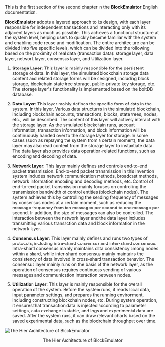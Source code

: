 
This is the first section of the second chapter in the **BlockEmulator** English documentation. 

**BlockEmulator** adopts a layered approach to its design, with each layer responsible for independent transactions and interacting only with its adjacent layers as much as possible. This achieves a functional structure at the system level, helping users to quickly become familiar with the system and enabling code reuse and modification. The entire architecture can be divided into five specific levels, which can be divided into the following based on the proximity of real data (transaction data): storage layer, data layer, network layer, consensus layer, and Utilization layer.

1. **Storage Layer**: This layer is mainly responsible for the persistent storage of data. In this layer, the simulated blockchain storage data content and related storage forms will be designed, including block storage, blockchain state tree storage, public-private key storage, etc. The storage layer's functionality is implemented based on the boltDB database.

2. **Data Layer**: This layer mainly defines the specific form of data in the system. In this layer, Various data structures in the simulated blockchain, including blockchain accounts, transactions, blocks, state trees, nodes, etc., will be described. The content of this layer will actively interact with the storage layer. As the simulated blockchain runs, account information, transaction information, and block information will be continuously handed over to the storage layer for storage. In some cases (such as replaying the system from a certain moment), the data layer may also read content from the storage layer to instantiate data. The data layer also provides data operation-related functions, such as encoding and decoding of data.

3. **Network Layer**: This layer mainly defines and controls end-to-end packet transmission. End-to-end packet transmission in this invention system includes network communication methods, broadcast methods, network information encoding and decoding methods, etc. Control of end-to-end packet transmission mainly focuses on controlling the transmission bandwidth of control entities (blockchain nodes). The system achieves this by controlling the sending frequency of messages by consensus nodes at a certain moment, such as reducing the message frequency from ten messages per second to one message per second. In addition, the size of messages can also be controlled. The interaction between the network layer and the data layer includes transmitting various transaction data and block information in the network layer.

4. **Consensus Layer**: This layer mainly defines and runs two types of protocols, including intra-shard consensus and inter-shard consensus. Intra-shard consensus mainly maintains data consistency among nodes within a shard, while inter-shard consensus mainly maintains the consistency of data involved in cross-shard transaction behavior. The consensus layer mainly runs on the basis of the network layer, as the operation of consensus requires continuous sending of various messages and communication interaction between nodes.

5. **Utilization Layer**: This layer is mainly responsible for the overall operation of the system. Before the system runs, it reads local data, input parameter settings, and prepares the running environment, including constructing blockchain nodes, etc. During system operation, it ensures that transaction data is injected according to parameter settings, data exchange is stable, and logs and experimental data are saved. After the system runs, it can draw relevant charts based on the saved experimental data, such as the blockchain throughput over time.
   

![The Hier Architecture of BlockEmulator](./figures/SystemArch.png)
 <center>The Hier Architecture of BlockEmulator </center>